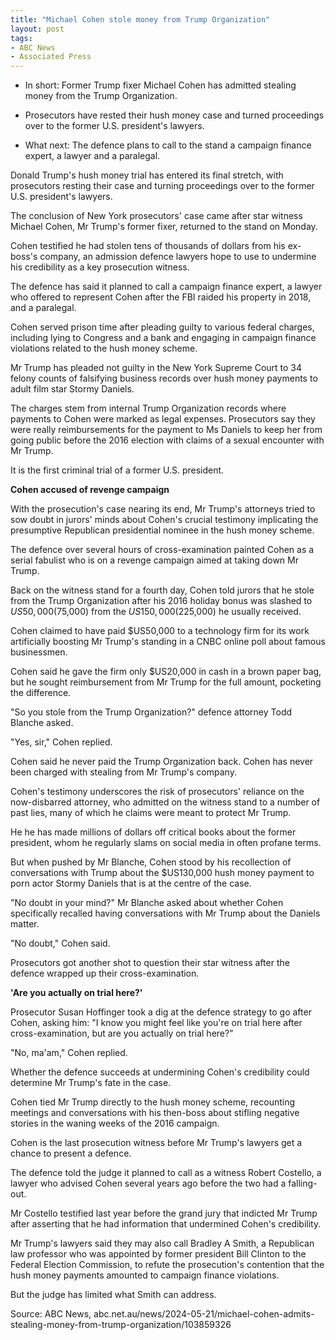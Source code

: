 ```yaml
---
title: "Michael Cohen stole money from Trump Organization"
layout: post
tags:
- ABC News
- Associated Press
---
```


- In short: Former Trump fixer Michael Cohen has admitted stealing money from the Trump Organization.

- Prosecutors have rested their hush money case and turned proceedings over to the former U.S. president's lawyers.

- What next: The defence plans to call to the stand a campaign finance expert, a lawyer and a paralegal.

Donald Trump's hush money trial has entered its final stretch, with prosecutors resting their case and turning proceedings over to the former U.S. president's lawyers.

The conclusion of New York prosecutors' case came after star witness Michael Cohen, Mr Trump's former fixer, returned to the stand on Monday.

Cohen testified he had stolen tens of thousands of dollars from his ex-boss's company, an admission defence lawyers hope to use to undermine his credibility as a key prosecution witness.

The defence has said it planned to call a campaign finance expert, a lawyer who offered to represent Cohen after the FBI raided his property in 2018, and a paralegal.

Cohen served prison time after pleading guilty to various federal charges, including lying to Congress and a bank and engaging in campaign finance violations related to the hush money scheme.

Mr Trump has pleaded not guilty in the New York Supreme Court to 34 felony counts of falsifying business records over hush money payments to adult film star Stormy Daniels.

The charges stem from internal Trump Organization records where payments to Cohen were marked as legal expenses. Prosecutors say they were really reimbursements for the payment to Ms Daniels to keep her from going public before the 2016 election with claims of a sexual encounter with Mr Trump.

It is the first criminal trial of a former U.S. president.

**Cohen accused of revenge campaign**

With the prosecution's case nearing its end, Mr Trump's attorneys tried to sow doubt in jurors' minds about Cohen's crucial testimony implicating the presumptive Republican presidential nominee in the hush money scheme.

The defence over several hours of cross-examination painted Cohen as a serial fabulist who is on a revenge campaign aimed at taking down Mr Trump.

Back on the witness stand for a fourth day, Cohen told jurors that he stole from the Trump Organization after his 2016 holiday bonus was slashed to $US50,000 ($75,000) from the $US150,000 ($225,000) he usually received.

Cohen claimed to have paid $US50,000 to a technology firm for its work artificially boosting Mr Trump's standing in a CNBC online poll about famous businessmen.

Cohen said he gave the firm only $US20,000 in cash in a brown paper bag, but he sought reimbursement from Mr Trump for the full amount, pocketing the difference.

"So you stole from the Trump Organization?" defence attorney Todd Blanche asked.

"Yes, sir," Cohen replied.

Cohen said he never paid the Trump Organization back. Cohen has never been charged with stealing from Mr Trump's company.

Cohen's testimony underscores the risk of prosecutors' reliance on the now-disbarred attorney, who admitted on the witness stand to a number of past lies, many of which he claims were meant to protect Mr Trump.

He he has made millions of dollars off critical books about the former president, whom he regularly slams on social media in often profane terms.

But when pushed by Mr Blanche, Cohen stood by his recollection of conversations with Trump about the $US130,000 hush money payment to porn actor Stormy Daniels that is at the centre of the case.

"No doubt in your mind?" Mr Blanche asked about whether Cohen specifically recalled having conversations with Mr Trump about the Daniels matter.

"No doubt," Cohen said.

Prosecutors got another shot to question their star witness after the defence wrapped up their cross-examination.

**'Are you actually on trial here?'**

Prosecutor Susan Hoffinger took a dig at the defence strategy to go after Cohen, asking him: "I know you might feel like you're on trial here after cross-examination, but are you actually on trial here?"

"No, ma'am," Cohen replied.

Whether the defence succeeds at undermining Cohen's credibility could determine Mr Trump's fate in the case.

Cohen tied Mr Trump directly to the hush money scheme, recounting meetings and conversations with his then-boss about stifling negative stories in the waning weeks of the 2016 campaign.

Cohen is the last prosecution witness before Mr Trump's lawyers get a chance to present a defence.

The defence told the judge it planned to call as a witness Robert Costello, a lawyer who advised Cohen several years ago before the two had a falling-out.

Mr Costello testified last year before the grand jury that indicted Mr Trump after asserting that he had information that undermined Cohen's credibility.

Mr Trump's lawyers said they may also call Bradley A Smith, a Republican law professor who was appointed by former president Bill Clinton to the Federal Election Commission, to refute the prosecution's contention that the hush money payments amounted to campaign finance violations.

But the judge has limited what Smith can address.

Source: ABC News, abc.net.au/news/2024-05-21/michael-cohen-admits-stealing-money-from-trump-organization/103859326
